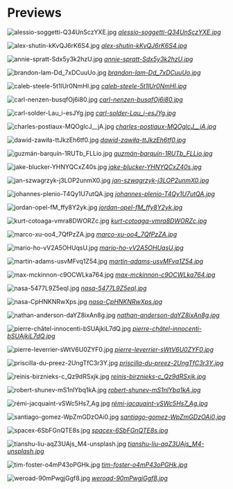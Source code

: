 # Previews

![alessio-soggetti-Q34UnSczYXE.jpg](wallpaper/alessio-soggetti-Q34UnSczYXE.jpg)
*[alessio-soggetti-Q34UnSczYXE.jpg](wallpaper/alessio-soggetti-Q34UnSczYXE.jpg)*

![alex-shutin-kKvQJ6rK6S4.jpg](wallpaper/alex-shutin-kKvQJ6rK6S4.jpg)
*[alex-shutin-kKvQJ6rK6S4.jpg](wallpaper/alex-shutin-kKvQJ6rK6S4.jpg)*

![annie-spratt-Sdx5y3k2hzU.jpg](wallpaper/annie-spratt-Sdx5y3k2hzU.jpg)
*[annie-spratt-Sdx5y3k2hzU.jpg](wallpaper/annie-spratt-Sdx5y3k2hzU.jpg)*

![brandon-lam-Dd_7xDCuuUo.jpg](wallpaper/brandon-lam-Dd_7xDCuuUo.jpg)
*[brandon-lam-Dd_7xDCuuUo.jpg](wallpaper/brandon-lam-Dd_7xDCuuUo.jpg)*

![caleb-steele-5t1lUr0NmHI.jpg](wallpaper/caleb-steele-5t1lUr0NmHI.jpg)
*[caleb-steele-5t1lUr0NmHI.jpg](wallpaper/caleb-steele-5t1lUr0NmHI.jpg)*

![carl-nenzen-busqfOj6i80.jpg](wallpaper/carl-nenzen-busqfOj6i80.jpg)
*[carl-nenzen-busqfOj6i80.jpg](wallpaper/carl-nenzen-busqfOj6i80.jpg)*

![carl-solder-Lau_i-esJYg.jpg](wallpaper/carl-solder-Lau_i-esJYg.jpg)
*[carl-solder-Lau_i-esJYg.jpg](wallpaper/carl-solder-Lau_i-esJYg.jpg)*

![charles-postiaux-MQOglcJ__jA.jpg](wallpaper/charles-postiaux-MQOglcJ__jA.jpg)
*[charles-postiaux-MQOglcJ__jA.jpg](wallpaper/charles-postiaux-MQOglcJ__jA.jpg)*

![dawid-zawiła-ttJkzEh6tf0.jpg](wallpaper/dawid-zawiła-ttJkzEh6tf0.jpg)
*[dawid-zawiła-ttJkzEh6tf0.jpg](wallpaper/dawid-zawiła-ttJkzEh6tf0.jpg)*

![guzmán-barquín-1RUTb_FLLio.jpg](wallpaper/guzmán-barquín-1RUTb_FLLio.jpg)
*[guzmán-barquín-1RUTb_FLLio.jpg](wallpaper/guzmán-barquín-1RUTb_FLLio.jpg)*

![jake-blucker-YHNYQCxZ40s.jpg](wallpaper/jake-blucker-YHNYQCxZ40s.jpg)
*[jake-blucker-YHNYQCxZ40s.jpg](wallpaper/jake-blucker-YHNYQCxZ40s.jpg)*

![jan-szwagrzyk-j3LOP2unmX0.jpg](wallpaper/jan-szwagrzyk-j3LOP2unmX0.jpg)
*[jan-szwagrzyk-j3LOP2unmX0.jpg](wallpaper/jan-szwagrzyk-j3LOP2unmX0.jpg)*

![johannes-plenio-T4Qy1U7utQA.jpg](wallpaper/johannes-plenio-T4Qy1U7utQA.jpg)
*[johannes-plenio-T4Qy1U7utQA.jpg](wallpaper/johannes-plenio-T4Qy1U7utQA.jpg)*

![jordan-opel-fM_ffy8Y2yk.jpg](wallpaper/jordan-opel-fM_ffy8Y2yk.jpg)
*[jordan-opel-fM_ffy8Y2yk.jpg](wallpaper/jordan-opel-fM_ffy8Y2yk.jpg)*

![kurt-cotoaga-vmra8DWORZc.jpg](wallpaper/kurt-cotoaga-vmra8DWORZc.jpg)
*[kurt-cotoaga-vmra8DWORZc.jpg](wallpaper/kurt-cotoaga-vmra8DWORZc.jpg)*

![marco-xu-oo4_7QfPzZA.jpg](wallpaper/marco-xu-oo4_7QfPzZA.jpg)
*[marco-xu-oo4_7QfPzZA.jpg](wallpaper/marco-xu-oo4_7QfPzZA.jpg)*

![mario-ho-vV2A5OHUqsU.jpg](wallpaper/mario-ho-vV2A5OHUqsU.jpg)
*[mario-ho-vV2A5OHUqsU.jpg](wallpaper/mario-ho-vV2A5OHUqsU.jpg)*

![martin-adams-usvMFvq1Z54.jpg](wallpaper/martin-adams-usvMFvq1Z54.jpg)
*[martin-adams-usvMFvq1Z54.jpg](wallpaper/martin-adams-usvMFvq1Z54.jpg)*

![max-mckinnon-c9OCWLka764.jpg](wallpaper/max-mckinnon-c9OCWLka764.jpg)
*[max-mckinnon-c9OCWLka764.jpg](wallpaper/max-mckinnon-c9OCWLka764.jpg)*

![nasa-5477L9Z5eqI.jpg](wallpaper/nasa-5477L9Z5eqI.jpg)
*[nasa-5477L9Z5eqI.jpg](wallpaper/nasa-5477L9Z5eqI.jpg)*

![nasa-CpHNKNRwXps.jpg](wallpaper/nasa-CpHNKNRwXps.jpg)
*[nasa-CpHNKNRwXps.jpg](wallpaper/nasa-CpHNKNRwXps.jpg)*

![nathan-anderson-daYZ8ixAn8g.jpg](wallpaper/nathan-anderson-daYZ8ixAn8g.jpg)
*[nathan-anderson-daYZ8ixAn8g.jpg](wallpaper/nathan-anderson-daYZ8ixAn8g.jpg)*

![pierre-châtel-innocenti-bSUAjkiL7dQ.jpg](wallpaper/pierre-châtel-innocenti-bSUAjkiL7dQ.jpg)
*[pierre-châtel-innocenti-bSUAjkiL7dQ.jpg](wallpaper/pierre-châtel-innocenti-bSUAjkiL7dQ.jpg)*

![pierre-leverrier-sWtV6U0ZYF0.jpg](wallpaper/pierre-leverrier-sWtV6U0ZYF0.jpg)
*[pierre-leverrier-sWtV6U0ZYF0.jpg](wallpaper/pierre-leverrier-sWtV6U0ZYF0.jpg)*

![priscilla-du-preez-2UngTfC3r3Y.jpg](wallpaper/priscilla-du-preez-2UngTfC3r3Y.jpg)
*[priscilla-du-preez-2UngTfC3r3Y.jpg](wallpaper/priscilla-du-preez-2UngTfC3r3Y.jpg)*

![reinis-birznieks-c_Qz9dRSxjk.jpg](wallpaper/reinis-birznieks-c_Qz9dRSxjk.jpg)
*[reinis-birznieks-c_Qz9dRSxjk.jpg](wallpaper/reinis-birznieks-c_Qz9dRSxjk.jpg)*

![robert-shunev-mS1nlYbq1kA.jpg](wallpaper/robert-shunev-mS1nlYbq1kA.jpg)
*[robert-shunev-mS1nlYbq1kA.jpg](wallpaper/robert-shunev-mS1nlYbq1kA.jpg)*

![rémi-jacquaint-vSWc5Hs7_Ag.jpg](wallpaper/rémi-jacquaint-vSWc5Hs7_Ag.jpg)
*[rémi-jacquaint-vSWc5Hs7_Ag.jpg](wallpaper/rémi-jacquaint-vSWc5Hs7_Ag.jpg)*

![santiago-gomez-WpZmGDzOAi0.jpg](wallpaper/santiago-gomez-WpZmGDzOAi0.jpg)
*[santiago-gomez-WpZmGDzOAi0.jpg](wallpaper/santiago-gomez-WpZmGDzOAi0.jpg)*

![spacex-6SbFGnQTE8s.jpg](wallpaper/spacex-6SbFGnQTE8s.jpg)
*[spacex-6SbFGnQTE8s.jpg](wallpaper/spacex-6SbFGnQTE8s.jpg)*

![tianshu-liu-aqZ3UAjs_M4-unsplash.jpg](wallpaper/tianshu-liu-aqZ3UAjs_M4-unsplash.jpg)
*[tianshu-liu-aqZ3UAjs_M4-unsplash.jpg](wallpaper/tianshu-liu-aqZ3UAjs_M4-unsplash.jpg)*

![tim-foster-o4mP43oPGHk.jpg](wallpaper/tim-foster-o4mP43oPGHk.jpg)
*[tim-foster-o4mP43oPGHk.jpg](wallpaper/tim-foster-o4mP43oPGHk.jpg)*

![weroad-90mPwgjGgf8.jpg](wallpaper/weroad-90mPwgjGgf8.jpg)
*[weroad-90mPwgjGgf8.jpg](wallpaper/weroad-90mPwgjGgf8.jpg)*

